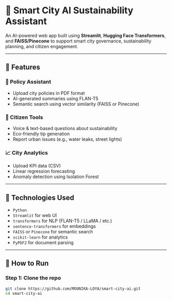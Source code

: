 # 🌆 Smart City AI Sustainability Assistant

An AI-powered web app built using **Streamlit**, **Hugging Face Transformers**, and **FAISS/Pinecone** to support smart city governance, sustainability planning, and citizen engagement.

---

## 🔧 Features

### 📄 Policy Assistant
- Upload city policies in PDF format
- AI-generated summaries using FLAN-T5
- Semantic search using vector similarity (FAISS or Pinecone)

### 🧑 Citizen Tools
- Voice & text-based questions about sustainability
- Eco-friendly tip generation
- Report urban issues (e.g., water leaks, street lights)

### 📈 City Analytics
- Upload KPI data (CSV)
- Linear regression forecasting
- Anomaly detection using Isolation Forest

---

## 🧠 Technologies Used

- `Python`
- `Streamlit` for web UI
- `transformers` for NLP (FLAN-T5 / LLaMA / etc.)
- `sentence-transformers` for embeddings
- `FAISS` or `Pinecone` for semantic search
- `scikit-learn` for analytics
- `PyPDF2` for document parsing

---

## 🚀 How to Run

### Step 1: Clone the repo

```bash
git clone https://github.com/MOUNIKA-LOYA/smart-city-ai.git
cd smart-city-ai
